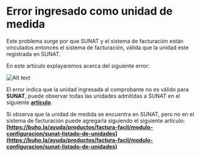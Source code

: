 # Error ingresado como unidad de medida

Este problema surge por que SUNAT y el sistema de facturación están vinculados entonces el sistema de facturación, válida que la unidad este registrada en SUNAT.

En este artículo explayaremos acerca del siguiente error:

![Alt text](img/Preguntafrecuente30.jpg)

El error indica que la unidad ingresada al comprobante no es válido para **SUNAT**, puede observar todas las unidades admitidas a SUNAT en el siguiente **[artículo](https://fastura.github.io/documentacion/configuracion/Sunat-listado-de-unidades)**.

Si observa que la unidad de medida se encuentra en SUNAT, pero no en el sistema de facturación puede agregarla siguiendo el siguiente artículo: **[https://buho.la/ayuda/productos/factura-facil/modulo-configuracion/sunat-listado-de-unidades](https://buho.la/ayuda/productos/factura-facil/modulo-configuracion/sunat-listado-de-unidades)**
